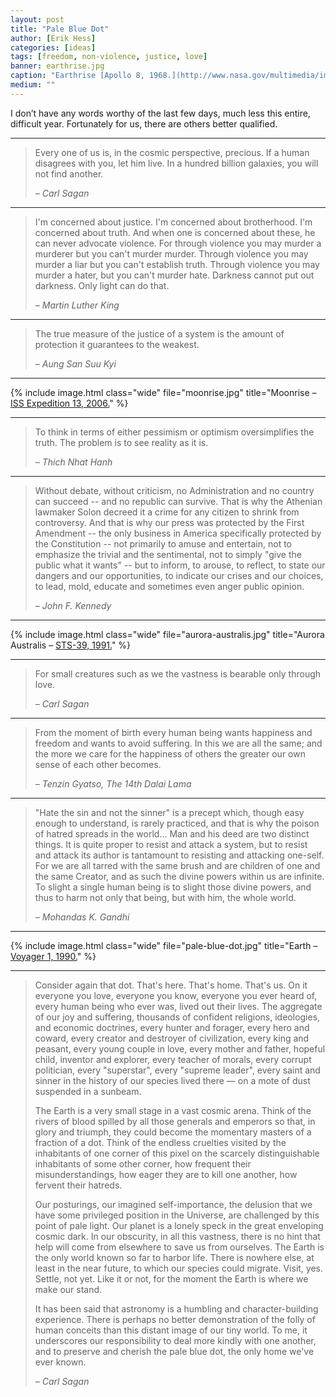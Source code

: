 ```yaml
---
layout: post
title: "Pale Blue Dot"
author: [Erik Hess]
categories: [ideas]
tags: [freedom, non-violence, justice, love]
banner: earthrise.jpg
caption: "Earthrise [Apollo 8, 1968.](http://www.nasa.gov/multimedia/imagegallery/image_feature_1249.html)"
medium: ""
---
```


I don’t have any words worthy of the last few days, much less this entire, difficult year. Fortunately for us, there are others better qualified.

***

> Every one of us is, in the cosmic perspective, precious. If a human disagrees with you, let him live. In a hundred billion galaxies, you will not find another.
>
> <cite>&ndash;&nbsp;Carl Sagan</cite>

***

> I'm concerned about justice. I'm concerned about brotherhood. I'm concerned about truth. And when one is concerned about these, he can never advocate violence. For through violence you may murder a murderer but you can't murder murder. Through violence you may murder a liar but you can't establish truth. Through violence you may murder a hater, but you can't murder hate. Darkness cannot put out darkness. Only light can do that.
>
> <cite>&ndash;&nbsp;Martin Luther King</cite>

***

> The true measure of the justice of a system is the amount of protection it guarantees to the weakest.
>
> <cite>&ndash;&nbsp;Aung San Suu Kyi</cite>

***

{% include image.html class="wide" file="moonrise.jpg" title="Moonrise &ndash; [ISS Expedition 13, 2006.](http://earthobservatory.nasa.gov/IOTD/view.php?id=7373)" %}

***

> To think in terms of either pessimism or optimism oversimplifies the truth. The problem is to see reality as it is.
>
> <cite>&ndash;&nbsp;Thich Nhat Hanh</cite>

***

> Without debate, without criticism, no Administration and no country can succeed -- and no republic can survive. That is why the Athenian lawmaker Solon decreed it a crime for any citizen to shrink from controversy. And that is why our press was protected by the First Amendment -- the only business in America specifically protected by the Constitution -- not primarily to amuse and entertain, not to emphasize the trivial and the sentimental, not to simply "give the public what it wants" -- but to inform, to arouse, to reflect, to state our dangers and our opportunities, to indicate our crises and our choices, to lead, mold, educate and sometimes even anger public opinion.
>
> <cite>&ndash;&nbsp;John F. Kennedy</cite>

***

{% include image.html class="wide" file="aurora-australis.jpg" title="Aurora Australis &ndash; [STS-39, 1991.](http://earthobservatory.nasa.gov/IOTD/view.php?id=1346)" %}

***

> For small creatures such as we the vastness is bearable only through love.
>
> <cite>&ndash;&nbsp;Carl Sagan</cite>

***

> From the moment of birth every human being wants happiness and freedom and wants to avoid suffering. In this we are all the same; and the more we care for the happiness of others the greater our own sense of each other becomes.
>
> <cite>&ndash;&nbsp;Tenzin Gyatso, The 14th Dalai Lama</cite>

***

> "Hate the sin and not the sinner" is a precept which, though easy enough to understand, is rarely practiced, and that is why the poison of hatred spreads in the world... Man and his deed are two distinct things. It is quite proper to resist and attack a system, but to resist and attack its author is tantamount to resisting and attacking one-self. For we are all tarred with the same brush and are children of one and the same Creator, and as such the divine powers within us are infinite. To slight a single human being is to slight those divine powers, and thus to harm not only that being, but with him, the whole world.
>
> <cite>&ndash;&nbsp;Mohandas K. Gandhi</cite>

***

{% include image.html class="wide" file="pale-blue-dot.jpg" title="Earth &ndash; [Voyager 1, 1990.](https://solarsystem.nasa.gov/galleries/pale-blue-dot)" %}

***

> Consider again that dot. That's here. That's home. That's us. On it everyone you love, everyone you know, everyone you ever heard of, every human being who ever was, lived out their lives. The aggregate of our joy and suffering, thousands of confident religions, ideologies, and economic doctrines, every hunter and forager, every hero and coward, every creator and destroyer of civilization, every king and peasant, every young couple in love, every mother and father, hopeful child, inventor and explorer, every teacher of morals, every corrupt politician, every "superstar", every "supreme leader", every saint and sinner in the history of our species lived there — on a mote of dust suspended in a sunbeam.
>
> The Earth is a very small stage in a vast cosmic arena. Think of the rivers of blood spilled by all those generals and emperors so that, in glory and triumph, they could become the momentary masters of a fraction of a dot. Think of the endless cruelties visited by the inhabitants of one corner of this pixel on the scarcely distinguishable inhabitants of some other corner, how frequent their misunderstandings, how eager they are to kill one another, how fervent their hatreds.
>
> Our posturings, our imagined self-importance, the delusion that we have some privileged position in the Universe, are challenged by this point of pale light. Our planet is a lonely speck in the great enveloping cosmic dark. In our obscurity, in all this vastness, there is no hint that help will come from elsewhere to save us from ourselves.
The Earth is the only world known so far to harbor life. There is nowhere else, at least in the near future, to which our species could migrate. Visit, yes. Settle, not yet. Like it or not, for the moment the Earth is where we make our stand.
>
> It has been said that astronomy is a humbling and character-building experience. There is perhaps no better demonstration of the folly of human conceits than this distant image of our tiny world. To me, it underscores our responsibility to deal more kindly with one another, and to preserve and cherish the pale blue dot, the only home we've ever known.
>
> <cite>&ndash;&nbsp;Carl Sagan</cite>
